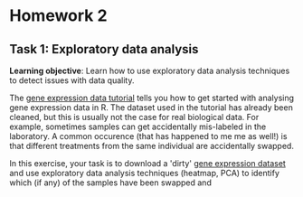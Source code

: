 # Homework 2

## Task 1: Exploratory data analysis
**Learning objective**: Learn how to use exploratory data analysis techniques to detect issues with data quality.

The [gene expression data tutorial](https://github.com/kauralasoo/MTAT.03.239_Bioinformatics/blob/master/gene_expression/Exploring_gene_expression.md) tells you how to get started with analysing gene expression data in R. The dataset used in the tutorial has already been cleaned, but this is usually not the case for real biological data. For example, sometimes samples can get accidentally mis-labeled in the laboratory. A common occurence (that has happened to me me as well!) is that different treatments from the same individual are accidentally swapped. 

In this exercise, your task is to download a 'dirty' [gene expression dataset](https://www.dropbox.com/s/ogwvx9qf8hwt591/RNA_SummarizedExperiment_swapped.rds) and use exploratory data analysis techniques (heatmap, PCA) to identify which (if any) of the samples have been swapped and 

<!--stackedit_data:
eyJoaXN0b3J5IjpbLTE4MjU0OTQwMzRdfQ==
-->